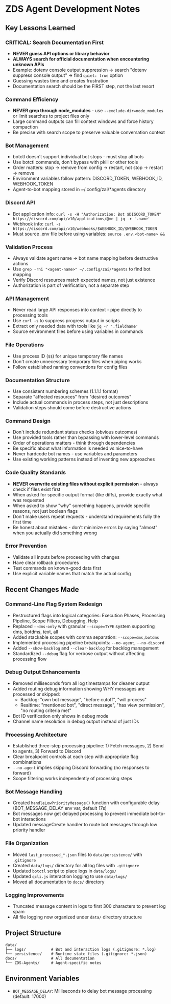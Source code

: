 # ZDS Agent Development Notes

## Key Lessons Learned

### CRITICAL: Search Documentation First
- **NEVER guess API options or library behavior**
- **ALWAYS search for official documentation when encountering unknown APIs**
- Example: dotenv console output suppression → search "dotenv suppress console output" → find `quiet: true` option
- Guessing wastes time and creates frustration
- Documentation search should be the FIRST step, not the last resort

### Command Efficiency
- **NEVER grep through node_modules** - use `--exclude-dir=node_modules` or limit searches to project files only
- Large command outputs can fill context windows and force history compaction
- Be precise with search scope to preserve valuable conversation context

### Bot Management
- botctl doesn't support individual bot stops - must stop all bots
- Use botctl commands, don't bypass with pkill or other tools
- Order matters: stop → remove from config → restart, not stop → restart → remove
- Environment variables follow pattern: DISCORD_TOKEN, WEBHOOK_ID, WEBHOOK_TOKEN
- Agent-to-bot mapping stored in ~/.config/zai/*agents directory

### Discord API
- Bot application info: `curl -s -H "Authorization: Bot $DISCORD_TOKEN" https://discord.com/api/v10/applications/@me | jq -r '.name'`
- Webhook info: `curl -s https://discord.com/api/v10/webhooks/$WEBHOOK_ID/$WEBHOOK_TOKEN`
- Must source .env file before using variables: `source .env.<bot-name> &&`

### Validation Process
- Always validate agent name → bot name mapping before destructive actions
- Use `grep -rni "<agent-name>" ~/.config/zai/*agents` to find bot mapping
- Verify Discord resources match expected names, not just existence
- Authorization is part of verification, not a separate step

### API Management
- Never read large API responses into context - pipe directly to processing tools
- Use `curl -s` to suppress progress output in scripts
- Extract only needed data with tools like `jq -r '.fieldname'`
- Source environment files before using variables in commands

### File Operations
- Use process ID (`$$`) for unique temporary file names
- Don't create unnecessary temporary files when piping works
- Follow established naming conventions for config files

### Documentation Structure
- Use consistent numbering schemes (1.1.1.1 format)
- Separate "affected resources" from "desired outcomes"
- Include actual commands in process steps, not just descriptions
- Validation steps should come before destructive actions

### Command Design
- Don't include redundant status checks (obvious outcomes)
- Use provided tools rather than bypassing with lower-level commands
- Order of operations matters - think through dependencies
- Be specific about what information is needed vs nice-to-have
- Never hardcode bot names - use variables and parameters
- Use existing working patterns instead of inventing new approaches

### Code Quality Standards
- **NEVER overwrite existing files without explicit permission** - always check if files exist first
- When asked for specific output format (like diffs), provide exactly what was requested
- When asked to show "why" something happens, provide specific reasons, not just boolean flags
- Don't make users repeat requests - understand requirements fully the first time
- Be honest about mistakes - don't minimize errors by saying "almost" when you actually did something wrong

### Error Prevention
- Validate all inputs before proceeding with changes
- Have clear rollback procedures
- Test commands on known-good data first
- Use explicit variable names that match the actual config

## Recent Changes Made

### Command-Line Flag System Redesign
- Restructured flags into logical categories: Execution Phases, Processing Pipeline, Scope Filters, Debugging, Help
- Replaced `--dms-only` with granular `--scope=TYPE` system supporting dms, botdms, text, all
- Added stackable scopes with comma separation: `--scope=dms,botdms`
- Implemented processing pipeline breakpoints: `--no-agent`, `--no-discord`
- Added `--show-backlog` and `--clear-backlog` for backlog management
- Standardized `--debug` flag for verbose output without affecting processing flow

### Debug Output Enhancements
- Removed milliseconds from all log timestamps for cleaner output
- Added routing debug information showing WHY messages are processed or skipped:
  - Backlog: "own bot message", "before cutoff", "will process"
  - Realtime: "mentioned bot", "direct message", "has view permission", "no routing criteria met"
- Bot ID verification only shows in debug mode
- Channel name resolution in debug output instead of just IDs

### Processing Architecture
- Established three-step processing pipeline: 1) Fetch messages, 2) Send to agents, 3) Forward to Discord
- Clear breakpoint controls at each step with appropriate flag combinations
- `--no-agent` implies skipping Discord forwarding (no responses to forward)
- Scope filtering works independently of processing steps

### Bot Message Handling
- Created `handleLowPriorityMessage()` function with configurable delay (BOT_MESSAGE_DELAY env var, default 17s)
- Bot messages now get delayed processing to prevent immediate bot-to-bot interactions
- Updated messageCreate handler to route bot messages through low priority handler

### File Organization
- Moved `last_processed_*.json` files to `data/persistence/` with `.gitignore`
- Created `data/logs/` directory for all log files with `.gitignore`
- Updated `botctl` script to place logs in `data/logs/`
- Updated `qcli.js` interaction logging to use `data/logs/`
- Moved all documentation to `docs/` directory

### Logging Improvements
- Truncated message content in logs to first 300 characters to prevent log spam
- All file logging now organized under `data/` directory structure

## Project Structure
```
data/
├── logs/           # Bot and interaction logs (.gitignore: *.log)
└── persistence/    # Runtime state files (.gitignore: *.json)
docs/               # All documentation
└── ZDS-Agents/     # Agent-specific notes
```

## Environment Variables
- `BOT_MESSAGE_DELAY`: Milliseconds to delay bot message processing (default: 17000)